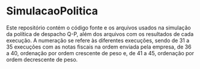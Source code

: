 # SimulacaoPolitica
Este repositório contém o código fonte e os arquivos usados na simulação da política de despacho Q-P, além dos arquivos com os resultados de cada execução.
A numeração se refere às diferentes execuções, sendo de 31 a 35 execuções com as notas fiscais na ordem enviada pela empresa, de 36 a 40, ordenação por ordem crescente de peso e, de 41 a 45, ordenação por ordem decrescente de peso.
